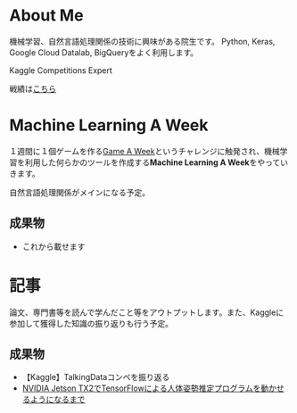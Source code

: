 # About Me

機械学習、自然言語処理関係の技術に興味がある院生です。
Python, Keras, Google Cloud Datalab, BigQueryをよく利用します。

Kaggle Competitions Expert

戦績は[こちら](https://www.kaggle.com/ababa83)


# Machine Learning A Week

１週間に１個ゲームを作る[Game A Week](https://www.gamasutra.com/blogs/RamiIsmail/20140226/211807/Game_A_Week_Getting_Experienced_At_Failure.php)というチャレンジに触発され、機械学習を利用した何らかのツールを作成する**Machine Learning A Week**をやっていきます。

自然言語処理関係がメインになる予定。


## 成果物
- これから載せます


# 記事

論文、専門書等を読んで学んだこと等をアウトプットします。また、Kaggleに参加して獲得した知識の振り返りも行う予定。

## 成果物
- 【Kaggle】TalkingDataコンペを振り返る
- [NVIDIA Jetson TX2でTensorFlowによる人体姿勢推定プログラムを動かせるようになるまで](https://qiita.com/ababa893/items/57b43e788d684c380866)
